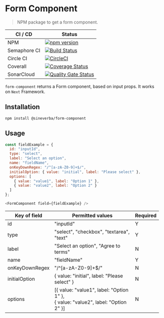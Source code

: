 Form Component
==============

> NPM package to get a form component.

| CI / CD | Status |
| ------- | ------ |
| NPM | [![npm version](https://badge.fury.io/js/@sineverba%2fform-component.svg)](https://badge.fury.io/js/@sineverba%2fform-component) |
| Semaphore CI | [![Build Status](https://sineverba.semaphoreci.com/badges/npm-pkg-form-component/branches/master.svg)](https://sineverba.semaphoreci.com/projects/npm-pkg-form-component) |
| Circle CI | [![CircleCI](https://circleci.com/gh/sineverba/npm-pkg-form-component.svg?style=svg)](https://circleci.com/gh/sineverba/npm-pkg-form-component) |
| Coverall | [![Coverage Status](https://coveralls.io/repos/github/sineverba/npm-pkg-form-component/badge.svg?branch=master)](https://coveralls.io/github/sineverba/npm-pkg-form-component?branch=master) |
| SonarCloud | [![Quality Gate Status](https://sonarcloud.io/api/project_badges/measure?project=npm-pkg-form-component&metric=alert_status)](https://sonarcloud.io/dashboard?id=npm-pkg-form-component) |

`form-component` returns a Form component, based on input props. It works on `Next` Framework.


## Installation
`npm install @sineverba/form-component`

## Usage

```js
const fieldExample = {
  id: "inputId",
  type: "select",
  label: "Select an option",
  name: "fieldName",
  onKeyDownRegex: "/^[a-zA-Z0-9]+$/",
  initialOption: { value: "initial", label: "Please select" },
  options: [
    { value: "value1", label: "Option 1" },
    { value: "value2", label: "Option 2" }
  ]
};

<FormComponent field={fieldExample} />
```

| Key of field   | Permitted values                                      | Required |
|----------------|-------------------------------------------------------|----------|
| id             | "inputId"                                             | Y       |
| type           | "select", "checkbox", "textarea", "text"             | Y       |
| label          | "Select an option", "Agree to terms"                 | N       |
| name           | "fieldName"                                           | Y       |
| onKeyDownRegex | "/^[a-zA-Z0-9]+$/"                                    | N       |
| initialOption  | { value: "initial", label: "Please select" }         | N       |
| options        | [{ value: "value1", label: "Option 1" },<br>{ value: "value2", label: "Option 2" }] | N       |

